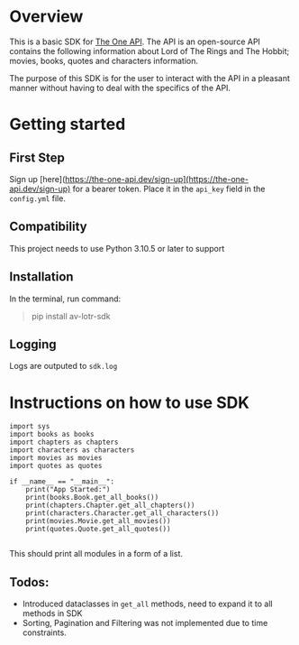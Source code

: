 # Overview

This is a basic SDK for [The One API](https://the-one-api.dev). The API is an open-source API contains the following information about Lord of The Rings and The Hobbit; movies, books, quotes and characters information.

The purpose of this SDK is for the user to interact with the API in a pleasant manner without having to deal with the specifics of the API.

# Getting started

## First Step

Sign up [here](https://the-one-api.dev/sign-up](https://the-one-api.dev/sign-up) for a bearer token. Place it in the `api_key` field in the `config.yml` file.

## Compatibility

This project needs to use Python 3.10.5 or later to support

## Installation

In the terminal, run command:

> pip install av-lotr-sdk

## Logging

Logs are outputed to `sdk.log`

# Instructions on how to use SDK

```
import sys
import books as books
import chapters as chapters
import characters as characters
import movies as movies
import quotes as quotes

if __name__ == "__main__":
    print("App Started:")
    print(books.Book.get_all_books())
    print(chapters.Chapter.get_all_chapters())
    print(characters.Character.get_all_characters())
    print(movies.Movie.get_all_movies())
    print(quotes.Quote.get_all_quotes())


```

This should print all modules in a form of a list.

## Todos:

- Introduced dataclasses in `get_all` methods, need to expand it to all methods in SDK
- Sorting, Pagination and Filtering was not implemented due to time constraints.
